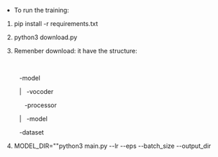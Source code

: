 + To run the training:
1. pip install -r requirements.txt
2. python3 download.py
3. Remenber download: it have the structure:
   
   &nbsp;<folder>
   
   &nbsp;&nbsp;&nbsp;-model
   
   &nbsp;&nbsp;&nbsp;|&nbsp;&nbsp;&nbsp;-vocoder
   
   &nbsp;&nbsp;&nbsp;&nbsp;&nbsp;&nbsp;-processor
   
   &nbsp;&nbsp;&nbsp;|&nbsp;&nbsp;&nbsp;-model
   
   &nbsp;&nbsp;&nbsp;-dataset
   
5. MODEL_DIR="<folder when running download.py>"python3 main.py --lr --eps --batch_size --output_dir
